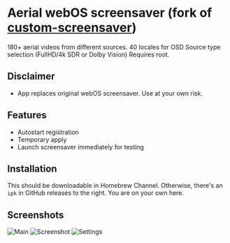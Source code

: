 Aerial webOS screensaver (fork of [custom-screensaver](https://github.com/webosbrew/custom-screensaver))
==================
180+ aerial videos from different sources.
40 locales for OSD
Source type selection (FullHD/4k SDR or Dolby Vision)
Requires root.

Disclaimer
---------------
- App replaces original webOS screensaver. Use at your own risk. 

Features
--------

* Autostart registration
* Temporary apply
* Launch screensaver immediately for testing

Installation
------------
This should be downloadable in Homebrew Channel. Otherwise, there's an `ipk` in
GitHub releases to the right. You are on your own here.

Screenshots
------------
   ![Main](https://github.com/aabytt/custom-screensaver-aerial/assets/84480313/77daf2da-b528-41ba-8377-fff70e6e1fd3)
   ![Screenshot](https://github.com/aabytt/custom-screensaver-aerial/assets/84480313/166f43e7-a3cf-4035-975a-931f282f5655)
   ![Settings](https://github.com/aabytt/custom-screensaver-aerial/assets/84480313/1b7f281b-efdc-4eed-b0f2-b06f4bd5929a)
